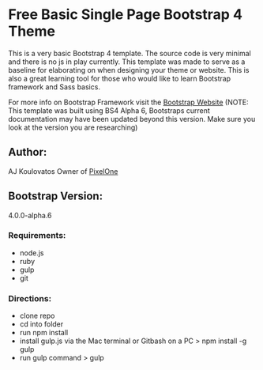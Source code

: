 # Free Basic Single Page Bootstrap 4 Theme

This is a very basic Bootstrap 4 template. The source code is very minimal and there is no js in play currently. This template was made to serve as a baseline for elaborating on when designing your theme or website. This is also a great learning tool for those who would like to learn Bootstrap framework and Sass basics.  

For more info on Bootstrap Framework visit the [Bootstrap Website](https://v4-alpha.getbootstrap.com/getting-started/introduction/) (NOTE: This template was built using BS4 Alpha 6, Bootstraps current documentation may have been updated beyond this version. Make sure you look at the version you are researching)

## Author:

AJ Koulovatos Owner of [PixelOne](http://pixelonedigital.com)

## Bootstrap Version:

4.0.0-alpha.6

### Requirements:

- node.js
- ruby
- gulp
- git

### Directions:

- clone repo 
- cd into folder
- run npm install
- install gulp.js via the Mac terminal or Gitbash on a PC > npm install -g gulp
- run gulp command > gulp
